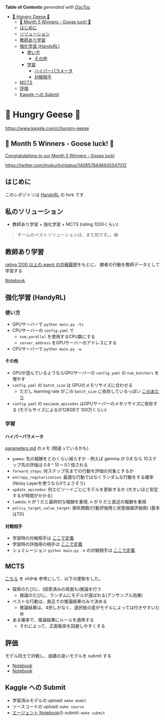 <!-- START doctoc generated TOC please keep comment here to allow auto update -->
<!-- DON'T EDIT THIS SECTION, INSTEAD RE-RUN doctoc TO UPDATE -->
**Table of Contents**  *generated with [DocToc](https://github.com/thlorenz/doctoc)*

- [🦆 Hungry Geese 🦆](#-hungry-geese-)
  - [🎉 Month 5 Winners - Goose luck! 🎉](#-month-5-winners---goose-luck-)
  - [はじめに](#%E3%81%AF%E3%81%98%E3%82%81%E3%81%AB)
  - [ソリューション](#%E3%82%BD%E3%83%AA%E3%83%A5%E3%83%BC%E3%82%B7%E3%83%A7%E3%83%B3)
  - [教師あり学習](#%E6%95%99%E5%B8%AB%E3%81%82%E3%82%8A%E5%AD%A6%E7%BF%92)
  - [強化学習 (HandyRL)](#%E5%BC%B7%E5%8C%96%E5%AD%A6%E7%BF%92-handyrl)
    - [使い方](#%E4%BD%BF%E3%81%84%E6%96%B9)
      - [その他](#%E3%81%9D%E3%81%AE%E4%BB%96)
    - [学習](#%E5%AD%A6%E7%BF%92)
      - [ハイパーパラメータ](#%E3%83%8F%E3%82%A4%E3%83%91%E3%83%BC%E3%83%91%E3%83%A9%E3%83%A1%E3%83%BC%E3%82%BF)
      - [対戦相手](#%E5%AF%BE%E6%88%A6%E7%9B%B8%E6%89%8B)
  - [MCTS](#mcts)
  - [評価](#%E8%A9%95%E4%BE%A1)
  - [Kaggle への Submit](#kaggle-%E3%81%B8%E3%81%AE-submit)

<!-- END doctoc generated TOC please keep comment here to allow auto update -->

# 🦆 Hungry Geese 🦆

https://www.kaggle.com/c/hungry-geese


## 🎉 Month 5 Winners - Goose luck! 🎉

[Congratulations to our Month 5 Winners - Goose luck!](https://www.kaggle.com/c/hungry-geese/discussion/248986)

https://twitter.com/imokurity/status/1408578446645547012


## はじめに

このレポジトリは [HandyRL](https://github.com/DeNA/HandyRL) の fork です


## 私のソリューション

- 教師あり学習 + 強化学習 + MCTS (rating 1200くらい)

> チームのベストソリューションは、また別です。。😂


## 教師あり学習

[rating 1200 以上の agent の対戦履歴](https://www.kaggle.com/imokuri/hungrygeeseepisode)をもとに、
勝者の行動を教師データとして学習する

[Notebook](./hungry_geese_train_cnn.ipynb)


## 強化学習 (HandyRL)

### 使い方

- GPUサーバーで `python main.py -ts`
- CPUサーバーの `config.yaml` で
    - `num_parallel` を使用するCPU数にする
    - `server_address` をGPUサーバーのアドレスにする
- CPUサーバーで `python main.py -w`

#### その他

- GPUが遊んでいるようならGPUサーバーの `config.yaml` の `num_batchers` を増やす
- `config.yaml` の `batch_size` は GPUのメモリサイズに合わせる
    - ただし learning rate がこの `batch_size` に依存しているっぽい [このあたり](https://github.com/IMOKURI/Hungry-Geese/blob/825c94ead47638ed56479de87481838ee8a58bff/handyrl/train.py#L318-L322)
- `config.yaml` の `maximum_episodes` はGPUサーバーのメモリサイズに依存する (モデルサイズによるが128GBで 100万くらい)

### 学習

#### ハイパーパラメータ

[parameters.md](./docs/parameters.md) のメモ (間違っているかも)

- `gamma`: 先の報酬をどのくらい減らすか - 例えば gamma が 0.8 なら 10ステップ先の評価は 0.8 ^ 10 = 0.1 倍される
- `forward_steps`: 何ステップ先までの行動を評価の対象とするか
- `entropy_regularization`: 最適な行動ではなくランダムな行動をする確率 (Noisy Layerを使うなら0でよさそう)
- `update_episodes`: 何エピソードごとにモデルを更新するか (大きいほど安定するが時間がかかる)
- `lambda`: n が 1 だと最終的な報酬を重視, n が 0 だと直近の報酬を重視
- `policy_target`, `value_target`: 損失関数(行動評価用と状態価値評価用) (基本はTD)

#### 対戦相手

- 学習時の対戦相手は [ここで定義](https://github.com/IMOKURI/Hungry-Geese/blob/b0cebefa45b77cd07a19ccca996a18e5913857ab/handyrl/worker.py#L51-L57)
- 学習時の評価用の相手は [ここで定義](https://github.com/IMOKURI/Hungry-Geese/blob/09acf84a9ecec0cd67277a301f0959263c9c565f/handyrl/evaluation.py#L123)
- シュミレーション `python main.py -e` の対戦相手は [ここで定義](https://github.com/IMOKURI/Hungry-Geese/blob/09acf84a9ecec0cd67277a301f0959263c9c565f/handyrl/evaluation.py#L278-L284)

## MCTS

[こちら](https://www.kaggle.com/shoheiazuma/alphageese-baseline) を ~~パクる~~ 参考にして、以下の更新をした。

- 探索のたびに、(探索済みの局面も)推論を行う
    - 推論のたびに、ランダムにモデルが選ばれる(アンサンブル効果)
- ベストな行動は、直近での推論結果のみで決める
    - 推論結果は、4択しかなく、選択肢の差がモデルによっては付きやすいため
- ある確率で、推論結果にルールを適用する
    - それによって、正面衝突を回避しやすくする


## 評価

モデル同士で対戦し、成績の良いモデルを submit する

- [Notebook](https://www.kaggle.com/imokuri/hungry-geese-eval-models)
- [Notebook](https://www.kaggle.com/imokuri/hungry-geese-vs)


## Kaggle への Submit

- 学習済みモデルの upload: `make model`
- ソースコードの upload: `make source`
- [エージェント Notebook](./ds/submit/alpha/alpha-geese.ipynb)の submit: `make submit`
